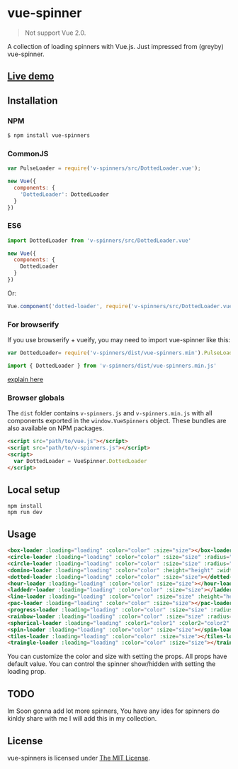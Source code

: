 # vue-spinner

> Not support Vue 2.0.

A collection of loading spinners with Vue.js. Just impressed from (greyby) vue-spinner.

## [Live demo](http://karthikmunsu.github.io/vue-spinners/)

## Installation

### NPM
```bash
$ npm install vue-spinners
```

### CommonJS
```js
var PulseLoader = require('v-spinners/src/DottedLoader.vue');

new Vue({
  components: {
    'DottedLoader': DottedLoader
  }
})
```

### ES6
```js
import DottedLoader from 'v-spinners/src/DottedLoader.vue'

new Vue({
  components: {
    DottedLoader
  }
})
```
Or: 
```js
Vue.component('dotted-loader', require('v-spinners/src/DottedLoader.vue'));
```

### For browserify
If you use browserify + vueify, you may need to import vue-spinner like this:

```js
var DottedLoader= require('v-spinners/dist/vue-spinners.min').PulseLoader;
```

```js
import { DottedLoader } from 'v-spinners/dist/vue-spinners.min.js'
```

[explain here](https://github.com/greyby/vue-spinner/issues/2)

### Browser globals
The `dist` folder contains `v-spinners.js` and `v-spinners.min.js` with all components exported in the <code>window.VueSpinners</code> object. These bundles are also available on NPM packages.

```html
<script src="path/to/vue.js"></script>
<script src="path/to/v-spinners.js"></script>
<script>
  var DottedLoader = VueSpinner.DottedLoader
</script>
```

## Local setup

```
npm install
npm run dev
```

## Usage

```html
<box-loader :loading="loading" :color="color" :size="size"></box-loader>
<circle-loader :loading="loading" :color="color" :size="size" :radius="radius"></circle-loader>
<circle-loader :loading="loading" :color="color" :size="size" :radius="radius" :noborder="true"></circle-loader>
<domino-loader :loading="loading" :color="color" :height="height" :width="width"></domino-loader>
<dotted-loader :loading="loading" :color="color" :size="size"></dotted-loader>
<hour-loader :loading="loading" :color="color" :size="size"></hour-loader>
<laddedr-loader :loading="loading" :color="color" :size="size"></ladder-loader>
<line-loader :loading="loading" :color="color" :size="size" :height="height" :width="width"></line-loader>
<pac-loader :loading="loading" :color="color" :size="size"></pac-loader>
<progress-loader :loading="loading" :color="color" :size="size" :radius="radius"></progress-loader>
<rainbow-loader :loading="loading" :color="color" :size="size" :radius="radius"></rainbow-loader>
<spherical-loader :loading="loading" :color1="color1" :color2="color2" :color3="color3"></spherical-loader>
<spin-loader :loading="loading" :color="color" :size="size"></spin-loader>
<tiles-loader :loading="loading" :color="color" :size="size"></tiles-loader>
<traingle-loader :loading="loading" :color="color" :size="size"></traingle-loader>
```

You can customize the color and size with setting the props. All props have default value. You can control the spinner show/hidden with setting the loading prop.

## TODO
 Im Soon gonna add lot more spinners, You have any ides for spinners do kinldy share with me I will add this in my collection.


## License

 vue-spinners is licensed under [The MIT License](LICENSE).
